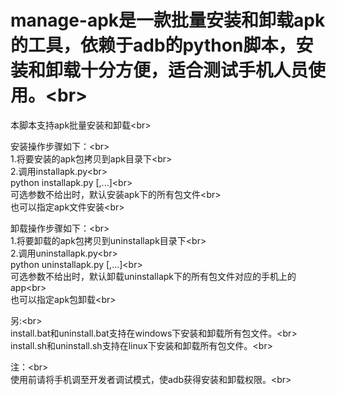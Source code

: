 # manage-apk是一款批量安装和卸载apk的工具，依赖于adb的python脚本，安装和卸载十分方便，适合测试手机人员使用。\<br>  
本脚本支持apk批量安装和卸载\<br>  

安装操作步骤如下：\<br>  
1.将要安装的apk包拷贝到apk目录下\<br>  
2.调用installapk.py\<br>  
  python installapk.py [<apkname1>,<apkname2>...]\<br>  
  可选参数不给出时，默认安装apk下的所有包文件\<br>  
  也可以指定apk文件安装\<br>  

卸载操作步骤如下：\<br>  
1.将要卸载的apk包拷贝到uninstallapk目录下\<br>  
2.调用uninstallapk.py\<br>  
  python uninstallapk.py [<apkname1>,<apkname2>...]\<br>  
  可选参数不给出时，默认卸载uninstallapk下的所有包文件对应的手机上的app\<br>  
  也可以指定apk包卸载\<br>  

 另:\<br>  
 install.bat和uninstall.bat支持在windows下安装和卸载所有包文件。\<br>  
 install.sh和uninstall.sh支持在linux下安装和卸载所有包文件。\<br>  
 
 注：\<br>  
 使用前请将手机调至开发者调试模式，使adb获得安装和卸载权限。\<br>  
